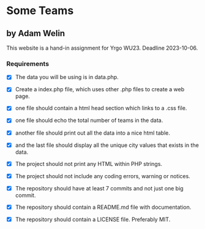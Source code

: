 # Some Teams

## by Adam Welin

This website is a hand-in assignment for Yrgo WU23. Deadline 2023-10-06.

### Requirements

- [x] The data you will be using is in data.php.

- [x] Create a index.php file, which uses other .php files to create a web page.

- [x] one file should contain a html head section which links to a .css file.

- [x] one file should echo the total number of teams in the data.

- [x] another file should print out all the data into a nice html table.

- [x] and the last file should display all the unique city values that exists in the data.

- [x] The project should not print any HTML within PHP strings.

- [x] The project should not include any coding errors, warning or notices.

- [x] The repository should have at least 7 commits and not just one big commit.

- [x] The repository should contain a README.md file with documentation.

- [x] The repository should contain a LICENSE file. Preferably MIT.
